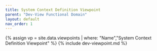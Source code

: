 ```yaml
---
title: System Context Definition Viewpoint
parent: "Dev-View Functional Domain"
layout: default
nav_order: 1
---
```

{% assign vp = site.data.viewpoints | where: "Name","System Context Definition Viewpoint" %}
{% include dev-viewpoint.md %}